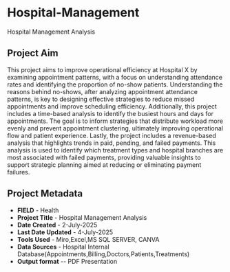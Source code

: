 # Hospital-Management
Hospital Management Analysis

## Project Aim
This project aims to improve operational efficiency at Hospital X by examining appointment patterns, with a focus on understanding attendance rates and identifying the proportion of no-show patients. Understanding the reasons behind no-shows, after analyzing appointment attendance patterns, is key to designing effective strategies to reduce missed appointments and improve scheduling efficiency. Additionally, this project includes a time-based analysis to identify the busiest hours and days for appointments. The goal is to inform strategies that distribute workload more evenly and prevent appointment clustering, ultimately improving operational flow and patient experience. Lastly, the project includes a revenue-based analysis that highlights trends in paid, pending, and failed payments. This analysis is used to identify which treatment types and hospital branches are most associated with failed payments, providing valuable insights to support strategic planning aimed at reducing or eliminating payment failures.

## Project Metadata
- **FIELD** - Health
- **Project Title** - Hospital Management Analysis
- **Date Created**  - 2-July-2025
- **Last Date Updated** - 4-July-2025
- **Tools Used** - Miro,Excel,MS SQL SERVER, CANVA
- **Data Sources** - Hospital Internal Database(Appointments,Billing,Doctors,Patients,Treatments)
- **Output format** -- PDF Presentation


